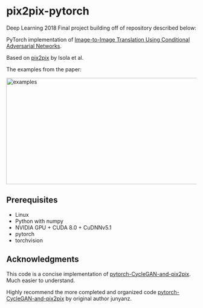 # pix2pix-pytorch

Deep Learning 2018 Final project building off of repository described below: 

PyTorch implementation of [Image-to-Image Translation Using Conditional Adversarial Networks](https://arxiv.org/pdf/1611.07004v1.pdf).

Based on [pix2pix](https://phillipi.github.io/pix2pix/) by Isola et al.

The examples from the paper: 

<img src="examples.jpg" width = "766" height = "282" alt="examples" align=center />

## Prerequisites

+ Linux
+ Python with numpy
+ NVIDIA GPU + CUDA 8.0 + CuDNNv5.1
+ pytorch
+ torchvision

## Acknowledgments

This code is a concise implementation of [pytorch-CycleGAN-and-pix2pix](https://github.com/junyanz/pytorch-CycleGAN-and-pix2pix). Much easier to understand.

Highly recommend the more completed and organized code [pytorch-CycleGAN-and-pix2pix](https://github.com/junyanz/pytorch-CycleGAN-and-pix2pix) by original author junyanz.
